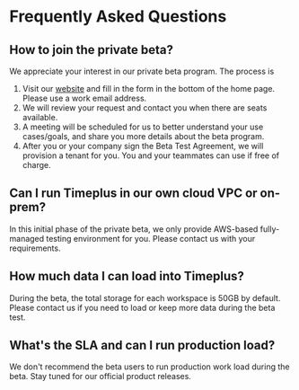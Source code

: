 # Frequently Asked Questions

## How to join the private beta?

We appreciate your interest in our private beta program. The process is

1. Visit our [website](https://timeplus.com) and fill in the form in the bottom of the home page. Please use a work email address.
2. We will review your request and contact you when there are seats available.
3. A meeting will be scheduled for us to better understand your use cases/goals, and share you more details about the beta program.
4. After you or your company sign the Beta Test Agreement, we will provision a tenant for you. You and your teammates can use if free of charge.

## Can I run Timeplus in our own cloud VPC or on-prem?

In this initial phase of the private beta, we only provide AWS-based fully-managed testing environment for you. Please contact us with your requirements.

## How much data I can load into Timeplus?

During the beta, the total storage for each workspace is 50GB by default. Please contact us if you need to load or keep more data during the beta test.

## What's the SLA and can I run production load?

We don't recommend the beta users to run production work load during the beta. Stay tuned for our official product releases.

